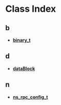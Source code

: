 
# Class Index


## b

* [**binary\_t**](structbinary__t.md)


## d

* [**dataBlock**](structdata_block.md)


## n

* [**ns\_rpc\_config\_t**](structns__rpc__config__t.md)


